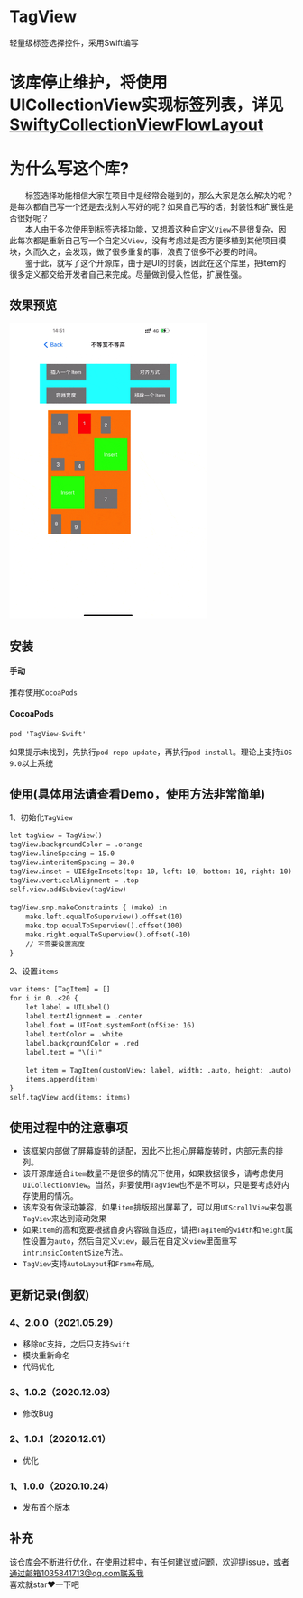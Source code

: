 # TagView
轻量级标签选择控件，采用Swift编写

# 该库停止维护，将使用UICollectionView实现标签列表，详见[SwiftyCollectionViewFlowLayout](https://github.com/liujunliuhong/SwiftyCollectionViewFlowLayout)

# 为什么写这个库?
&emsp;&emsp;标签选择功能相信大家在项目中是经常会碰到的，那么大家是怎么解决的呢？是每次都自己写一个还是去找别人写好的呢？如果自己写的话，封装性和扩展性是否很好呢？<br/>
&emsp;&emsp;本人由于多次使用到标签选择功能，又想着这种自定义`View`不是很复杂，因此每次都是重新自己写一个自定义`View`，没有考虑过是否方便移植到其他项目模块，久而久之，会发现，做了很多重复的事，浪费了很多不必要的时间。<br/>
&emsp;&emsp;鉴于此，就写了这个开源库，由于是UI的封装，因此在这个库里，把item的很多定义都交给开发者自己来完成。尽量做到侵入性低，扩展性强。<br/>

## 效果预览
<img src="GIF/example.gif" width="350">

## 安装
#### 手动
推荐使用`CocoaPods`

#### CocoaPods

```
pod 'TagView-Swift'
```
如果提示未找到，先执行`pod repo update`，再执行`pod install`。理论上支持`iOS 9.0`以上系统

## 使用(具体用法请查看Demo，使用方法非常简单)
1、初始化`TagView`
```
let tagView = TagView()
tagView.backgroundColor = .orange
tagView.lineSpacing = 15.0
tagView.interitemSpacing = 30.0
tagView.inset = UIEdgeInsets(top: 10, left: 10, bottom: 10, right: 10)
tagView.verticalAlignment = .top
self.view.addSubview(tagView)

tagView.snp.makeConstraints { (make) in
    make.left.equalToSuperview().offset(10)
    make.top.equalToSuperview().offset(100)
    make.right.equalToSuperview().offset(-10)
    // 不需要设置高度
}
```
2、设置`items`
```
var items: [TagItem] = []
for i in 0..<20 {
    let label = UILabel()
    label.textAlignment = .center
    label.font = UIFont.systemFont(ofSize: 16)
    label.textColor = .white
    label.backgroundColor = .red
    label.text = "\(i)"
    
    let item = TagItem(customView: label, width: .auto, height: .auto)
    items.append(item)
}
self.tagView.add(items: items)

```
## 使用过程中的注意事项
- 该框架内部做了屏幕旋转的适配，因此不比担心屏幕旋转时，内部元素的排列。
- 该开源库适合`item`数量不是很多的情况下使用，如果数据很多，请考虑使用`UICollectionView`。当然，非要使用`TagView`也不是不可以，只是要考虑好内存使用的情况。
- 该库没有做滚动兼容，如果`item`排版超出屏幕了，可以用`UIScrollView`来包裹`TagView`来达到滚动效果
- 如果`item`的高和宽要根据自身内容做自适应，请把`TagItem`的`width`和`height`属性设置为`auto`，然后自定义`view`，最后在自定义`view`里面重写`intrinsicContentSize`方法。
- `TagView`支持`AutoLayout`和`Frame`布局。

## 更新记录(倒叙)
### 4、2.0.0（2021.05.29）
- 移除`OC`支持，之后只支持`Swift`
- 模块重新命名
- 代码优化

### 3、1.0.2（2020.12.03）
- 修改Bug

### 2、1.0.1（2020.12.01）
- 优化

### 1、1.0.0（2020.10.24）
- 发布首个版本

## 补充
该仓库会不断进行优化，在使用过程中，有任何建议或问题，欢迎提issue，或者通过邮箱1035841713@qq.com联系我<br>
喜欢就star❤️一下吧
